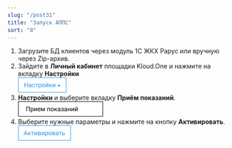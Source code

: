 ```yaml
---
slug: "/post31"
title: "Запуск АППС"
sort: "8"
---
```


1. Загрузите БД клиентов через модуль 1С ЖКХ Рарус или вручную через Zip-архив.
1. Зайдите в **Личный кабинет** площадки Kloud.One и нажмите на вкладку **Настройки**  
![Картинка](./images/how_to_launch_APPS_task_butt_settings.png "Модуль Kloud.One: Отчёты") 
1. **Настройки** и выберите вкладку **Приём показаний**.  
![Картинка](./images/how_to_launch_APPS_task_butt_apps.png "Модуль Kloud.One: Отчёты") 
1. Выберите нужные параметры и нажмите на кнопку **Активировать**.  
![Картинка](./images/how_to_launch_APPS_task_butt_enable.png "Модуль Kloud.One: Отчёты") 